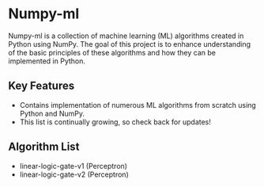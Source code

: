 # Numpy-ml
Numpy-ml is a collection of machine learning (ML) algorithms created in Python using NumPy. The goal of this project is to enhance understanding of the basic principles of these algorithms and how they can be implemented in Python.

## Key Features
* Contains implementation of numerous ML algorithms from scratch using Python and NumPy.
* This list is continually growing, so check back for updates!

## Algorithm List
* linear-logic-gate-v1 (Perceptron)
* linear-logic-gate-v2 (Perceptron)
